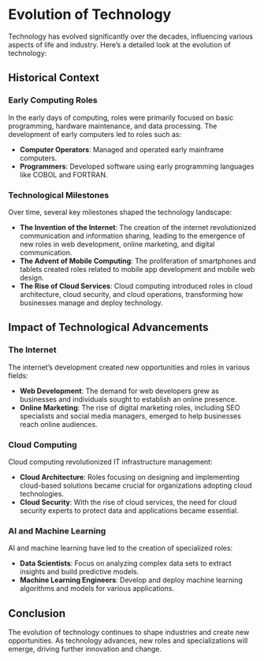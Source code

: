 # Evolution of Technology

Technology has evolved significantly over the decades, influencing various aspects of life and industry. Here’s a detailed look at the evolution of technology:

## Historical Context

### Early Computing Roles

In the early days of computing, roles were primarily focused on basic programming, hardware maintenance, and data processing. The development of early computers led to roles such as:

- **Computer Operators**: Managed and operated early mainframe computers.
- **Programmers**: Developed software using early programming languages like COBOL and FORTRAN.

### Technological Milestones

Over time, several key milestones shaped the technology landscape:

- **The Invention of the Internet**: The creation of the internet revolutionized communication and information sharing, leading to the emergence of new roles in web development, online marketing, and digital communication.
- **The Advent of Mobile Computing**: The proliferation of smartphones and tablets created roles related to mobile app development and mobile web design.
- **The Rise of Cloud Services**: Cloud computing introduced roles in cloud architecture, cloud security, and cloud operations, transforming how businesses manage and deploy technology.

## Impact of Technological Advancements

### The Internet

The internet’s development created new opportunities and roles in various fields:

- **Web Development**: The demand for web developers grew as businesses and individuals sought to establish an online presence.
- **Online Marketing**: The rise of digital marketing roles, including SEO specialists and social media managers, emerged to help businesses reach online audiences.

### Cloud Computing

Cloud computing revolutionized IT infrastructure management:

- **Cloud Architecture**: Roles focusing on designing and implementing cloud-based solutions became crucial for organizations adopting cloud technologies.
- **Cloud Security**: With the rise of cloud services, the need for cloud security experts to protect data and applications became essential.

### AI and Machine Learning

AI and machine learning have led to the creation of specialized roles:

- **Data Scientists**: Focus on analyzing complex data sets to extract insights and build predictive models.
- **Machine Learning Engineers**: Develop and deploy machine learning algorithms and models for various applications.

## Conclusion

The evolution of technology continues to shape industries and create new opportunities. As technology advances, new roles and specializations will emerge, driving further innovation and change.
